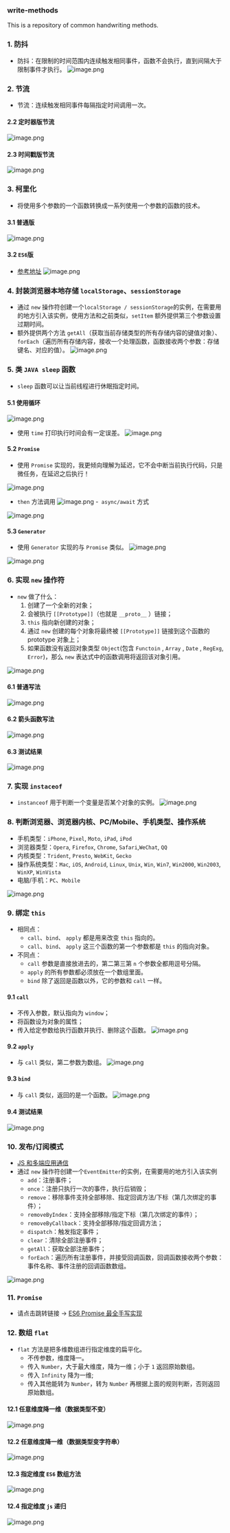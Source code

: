 ### write-methods

This is a repository of common handwriting methods.

### 1. 防抖

- 防抖：在限制的时间范围内连续触发相同事件，函数不会执行，直到间隔大于限制事件才执行。
  ![image.png](https://p1-juejin.byteimg.com/tos-cn-i-k3u1fbpfcp/997ea7c3f5ea449794ae408a01efbead~tplv-k3u1fbpfcp-watermark.image)

### 2. 节流

- 节流：连续触发相同事件每隔指定时间调用一次。

#### 2.2 定时器版节流

![image.png](https://p1-juejin.byteimg.com/tos-cn-i-k3u1fbpfcp/3b750dd4bedb46afa395eb9d60b50178~tplv-k3u1fbpfcp-watermark.image)

#### 2.3 时间戳版节流

![image.png](https://p3-juejin.byteimg.com/tos-cn-i-k3u1fbpfcp/7355dd33817144bfa606c5a01678caf3~tplv-k3u1fbpfcp-watermark.image)

### 3. 柯里化

- 将使用多个参数的一个函数转换成一系列使用一个参数的函数的技术。

#### 3.1 普通版

![image.png](https://p1-juejin.byteimg.com/tos-cn-i-k3u1fbpfcp/41fea0d970af419fa28c74ae8c7cd160~tplv-k3u1fbpfcp-watermark.image)

#### 3.2 `ES6`版

- [参考地址](https://juejin.cn/post/6844903856489365518#heading-10)
  ![image.png](https://p9-juejin.byteimg.com/tos-cn-i-k3u1fbpfcp/5a8628e9b8984173af3f82489700b117~tplv-k3u1fbpfcp-watermark.image)

### 4. 封装浏览器本地存储 `localStorage`、`sessionStorage`

- 通过 `new` 操作符创建一个`localStorage / sessionStorage`的实例，在需要用的地方引入该实例，使用方法和之前类似，`setItem` 额外提供第三个参数设置过期时间。
- 额外提供两个方法 `getAll`（获取当前存储类型的所有存储内容的键值对象）、`forEach`（遍历所有存储内容，接收一个处理函数，函数接收两个参数：存储键名、对应的值）。
  ![image.png](https://p1-juejin.byteimg.com/tos-cn-i-k3u1fbpfcp/e5f85b0c74684678805da94563c2fde3~tplv-k3u1fbpfcp-watermark.image)

### 5. 类 `JAVA sleep` 函数

- `sleep` 函数可以让当前线程进行休眠指定时间。

#### 5.1 使用循环

![image.png](https://p3-juejin.byteimg.com/tos-cn-i-k3u1fbpfcp/e145b689cc4d453aa550999abc50faa0~tplv-k3u1fbpfcp-watermark.image)

- 使用 `time` 打印执行时间会有一定误差。
  ![image.png](https://p1-juejin.byteimg.com/tos-cn-i-k3u1fbpfcp/7c10c540f8e343a8be15f710063edc36~tplv-k3u1fbpfcp-watermark.image)

#### 5.2 `Promise`

- 使用 `Promise` 实现的，我更倾向理解为延迟，它不会中断当前执行代码，只是微任务，在延迟之后执行！

![image.png](https://p6-juejin.byteimg.com/tos-cn-i-k3u1fbpfcp/610c59c02a00419184bfdfc7d72169b6~tplv-k3u1fbpfcp-watermark.image)

- `then` 方法调用
  ![image.png](https://p1-juejin.byteimg.com/tos-cn-i-k3u1fbpfcp/42d8ae06f2104dc7807c28a9566f9e13~tplv-k3u1fbpfcp-watermark.image) -` async/await` 方式

![image.png](https://p1-juejin.byteimg.com/tos-cn-i-k3u1fbpfcp/b9a77147c1214adc980dda2b0aec87c8~tplv-k3u1fbpfcp-watermark.image)

#### 5.3 `Generator`

- 使用 `Generator` 实现的与 `Promise` 类似。
  ![image.png](https://p3-juejin.byteimg.com/tos-cn-i-k3u1fbpfcp/b11d5d82ef494294bfc267fa2c52fd1e~tplv-k3u1fbpfcp-watermark.image)

![image.png](https://p1-juejin.byteimg.com/tos-cn-i-k3u1fbpfcp/05528ef5859245cb8bd2331614f62f56~tplv-k3u1fbpfcp-watermark.image)

### 6. 实现 `new` 操作符

- `new` 做了什么：
  1. 创建了一个全新的对象；
  2. 会被执行 `[[Prototype]]`（也就是 `__proto__` ）链接；
  3. `this` 指向新创建的对象；
  4. 通过 `new` 创建的每个对象将最终被 `[[Prototype]]` 链接到这个函数的 prototype 对象上；
  5. 如果函数没有返回对象类型 `Object`(包含 `Functoin` , `Array` , `Date` , `RegExg`, `Error`)，那么 `new` 表达式中的函数调用将返回该对象引用。

![image.png](https://p9-juejin.byteimg.com/tos-cn-i-k3u1fbpfcp/26c8fd86016249ef85201c1dcbb97921~tplv-k3u1fbpfcp-watermark.image)

#### 6.1 普通写法

![image.png](https://p6-juejin.byteimg.com/tos-cn-i-k3u1fbpfcp/b48bd6232b5541058b67b0806c870112~tplv-k3u1fbpfcp-watermark.image)

#### 6.2 箭头函数写法

![image.png](https://p9-juejin.byteimg.com/tos-cn-i-k3u1fbpfcp/09ecd881f708447ab7babe40c13b4c33~tplv-k3u1fbpfcp-watermark.image)

#### 6.3 测试结果

![image.png](https://p3-juejin.byteimg.com/tos-cn-i-k3u1fbpfcp/b66b3a4aeeec4a818fe6dac0738f1710~tplv-k3u1fbpfcp-watermark.image)

### 7. 实现 `instaceof`

- `instanceof` 用于判断一个变量是否某个对象的实例。
  ![image.png](https://p1-juejin.byteimg.com/tos-cn-i-k3u1fbpfcp/d1a7f02c529e49a19b6383172af526af~tplv-k3u1fbpfcp-watermark.image)

### 8. 判断浏览器、浏览器内核、PC/Mobile、手机类型、操作系统

- 手机类型：`iPhone`, `Pixel`, `Moto`, `iPad`, `iPod`
- 浏览器类型：`Opera`, `Firefox`, `Chrome`, `Safari`,`WeChat`, `QQ`
- 内核类型：`Trident`, `Presto`, `WebKit`, `Gecko`
- 操作系统类型：`Mac`, `iOS`, `Android`, `Linux`, `Unix`, `Win`, `Win7`, `Win2000`, `Win2003`, `WinXP`, `WinVista`
- 电脑/手机：`PC`、`Mobile`

![image.png](https://p3-juejin.byteimg.com/tos-cn-i-k3u1fbpfcp/164edd201b2943abb56dcf5dcf67dabf~tplv-k3u1fbpfcp-watermark.image)

### 9. 绑定 `this`

- 相同点：
  - `call`、`bind`、 `apply` 都是用来改变 `this` 指向的。
  - `call`、`bind`、 `apply` 这三个函数的第一个参数都是 `this` 的指向对象。
- 不同点：
  - `call` 参数是直接放进去的，第二第三第 `n` 个参数全都用逗号分隔。
  - `apply` 的所有参数都必须放在一个数组里面。
  - `bind` 除了返回是函数以外，它的参数和 `call` 一样。

#### 9.1 `call`

- 不传入参数，默认指向为 `window`；
- 将函数设为对象的属性；
- 传入给定参数给执行函数并执行、删除这个函数。
  ![image.png](https://p3-juejin.byteimg.com/tos-cn-i-k3u1fbpfcp/3d9401b92dc94c75b1ea9725fc7e3a32~tplv-k3u1fbpfcp-watermark.image)

#### 9.2 `apply`

- 与 `call` 类似，第二参数为数组。
  ![image.png](https://p9-juejin.byteimg.com/tos-cn-i-k3u1fbpfcp/df86d1626dde4294a7638fc98711bfd7~tplv-k3u1fbpfcp-watermark.image)

#### 9.3 `bind`

- 与 `call` 类似，返回的是一个函数。
  ![image.png](https://p3-juejin.byteimg.com/tos-cn-i-k3u1fbpfcp/de32e6dcf77949f5a6fe10341647e5e2~tplv-k3u1fbpfcp-watermark.image)

#### 9.4 测试结果

![image.png](https://p6-juejin.byteimg.com/tos-cn-i-k3u1fbpfcp/16990ffd8915443c9860d043feedbed8~tplv-k3u1fbpfcp-watermark.image)

### 10. 发布/订阅模式

- [JS 和多端应用通信](https://juejin.cn/post/6854573216107593742)
- 通过 `new` 操作符创建一个`EventEmitter`的实例，在需要用的地方引入该实例
  - `add`：注册事件；
  - `once`：注册只执行一次的事件，执行后销毁；
  - `remove`：移除事件支持全部移除、指定回调方法/下标（第几次绑定的事件）；
  - `removeByIndex`：支持全部移除/指定下标（第几次绑定的事件）；
  - `removeByCallback`：支持全部移除/指定回调方法；
  - `dispatch`：触发指定事件；
  - `clear`：清除全部注册事件；
  - `getAll`：获取全部注册事件；
  - `forEach`：遍历所有注册事件，并接受回调函数，回调函数接收两个参数：事件名称、事件注册的回调函数数组。

![image.png](https://p9-juejin.byteimg.com/tos-cn-i-k3u1fbpfcp/522ce1e86cc540f8917b9af1295ff8f9~tplv-k3u1fbpfcp-watermark.image)

### 11. `Promise`

- 请点击跳转链接 -> [ES6 Promise 最全手写实现](https://juejin.cn/post/6844904153651773448)

### 12. 数组 `flat`

- `flat` 方法是把多维数组进行指定维度的扁平化。
  - 不传参数，维度降一。
  - 传入 `Number`，大于最大维度，降为一维；小于 `1` 返回原始数组。
  - 传入 `Infinity` 降为一维;
  - 传入其他能转为 `Number`，转为 `Number` 再根据上面的规则判断，否则返回原始数组。

#### 12.1 任意维度降一维（数据类型不变）

![image.png](https://p6-juejin.byteimg.com/tos-cn-i-k3u1fbpfcp/3b5249b206a34bb997290e7baa5a2a9d~tplv-k3u1fbpfcp-watermark.image)

#### 12.2 任意维度降一维（数据类型变字符串）

![image.png](https://p1-juejin.byteimg.com/tos-cn-i-k3u1fbpfcp/3cfc6ae266c04a6c8b3419c09c6b2a4d~tplv-k3u1fbpfcp-watermark.image)

#### 12.3 指定维度 `ES6` 数组方法

![image.png](https://p3-juejin.byteimg.com/tos-cn-i-k3u1fbpfcp/def6efae24b34ef0a4a27a6f4333abe5~tplv-k3u1fbpfcp-watermark.image)

#### 12.4 指定维度 `js` 递归

![image.png](https://p6-juejin.byteimg.com/tos-cn-i-k3u1fbpfcp/b11b0b2c8e1e4c49af8c2efae718210d~tplv-k3u1fbpfcp-watermark.image)
